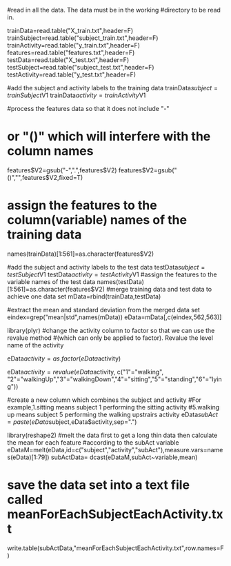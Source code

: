 #read in all the data. The data must be in the working 
#directory to be read in.

trainData=read.table("X_train.txt",header=F)
trainSubject=read.table("subject_train.txt",header=F)
trainActivity=read.table("y_train.txt",header=F)
features=read.table("features.txt",header=F)
testData=read.table("X_test.txt",header=F)
testSubject=read.table("subject_test.txt",header=F)
testActivity=read.table("y_test.txt",header=F)

#add the subject and activity labels to the training data
trainData$subject=trainSubject$V1
trainData$activity=trainActivity$V1

#process the features data so that it does not include "-"
# or "()" which will interfere with the column names
features$V2=gsub("-",".",features$V2)
features$V2=gsub("()","",features$V2,fixed=T)
# assign the features to the column(variable) names of the training data
names(trainData)[1:561]=as.character(features$V2)

#add the subject and activity labels to the test data
testData$subject=testSubject$V1
testData$activity=testActivity$V1
#assign the features to the variable names of the test data
names(testData)[1:561]=as.character(features$V2)
#merge training data and test data to achieve one data set
mData=rbind(trainData,testData)

#extract the mean and standard deviation from the merged data set
eindex=grep("mean|std",names(mData))
eData=mData[,c(eindex,562,563)]


library(plyr)
#change the activity column to factor so that we can use the revalue method
#(which can only be applied to factor). Revalue the level name of the activity 

eData$activity=as.factor(eData$activity)

eData$activity=revalue(eData$activity, c("1"="walking", "2"="walkingUp","3"="walkingDown","4"="sitting","5"="standing","6"="lying"))

#create a new column which combines the subject and activity 
#For example,1.sitting means subject 1 performing the sitting activity
#5.walking up means subject 5 performing the walking upstrairs activity
eData$subAct=paste(eData$subject,eData$activity,sep=".")

library(reshape2)
#melt the data first to get a long thin data then calculate the mean for each feature 
#according to the subAct variable
eDataM=melt(eData,id=c("subject","activity","subAct"),measure.vars=names(eData)[1:79])
subActData= dcast(eDataM,subAct~variable,mean)
# save the data set into a text file called meanForEachSubjectEachActivity.txt
write.table(subActData,"meanForEachSubjectEachActivity.txt",row.names=F)
